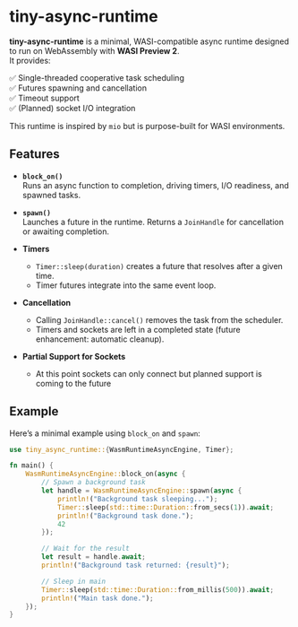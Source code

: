 # tiny-async-runtime

**tiny-async-runtime** is a minimal, WASI-compatible async runtime designed to run on WebAssembly with **WASI Preview 2**.  
It provides:

✅ Single-threaded cooperative task scheduling  
✅ Futures spawning and cancellation  
✅ Timeout support  
✅ (Planned) socket I/O integration  

This runtime is inspired by `mio` but is purpose-built for WASI environments.


## Features

- **`block_on()`**  
  Runs an async function to completion, driving timers, I/O readiness, and spawned tasks.

- **`spawn()`**  
  Launches a future in the runtime. Returns a `JoinHandle` for cancellation or awaiting completion.

- **Timers**
  - `Timer::sleep(duration)` creates a future that resolves after a given time.
  - Timer futures integrate into the same event loop.

- **Cancellation**
  - Calling `JoinHandle::cancel()` removes the task from the scheduler.
  - Timers and sockets are left in a completed state (future enhancement: automatic cleanup).

- **Partial Support for Sockets**
   - At this point sockets can only connect but planned support is coming to the future

## Example

Here’s a minimal example using `block_on` and `spawn`:

```rust
use tiny_async_runtime::{WasmRuntimeAsyncEngine, Timer};

fn main() {
    WasmRuntimeAsyncEngine::block_on(async {
        // Spawn a background task
        let handle = WasmRuntimeAsyncEngine::spawn(async {
            println!("Background task sleeping...");
            Timer::sleep(std::time::Duration::from_secs(1)).await;
            println!("Background task done.");
            42
        });

        // Wait for the result
        let result = handle.await;
        println!("Background task returned: {result}");

        // Sleep in main
        Timer::sleep(std::time::Duration::from_millis(500)).await;
        println!("Main task done.");
    });
}

